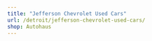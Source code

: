 ```yaml
---
title: "Jefferson Chevrolet Used Cars"
url: /detroit/jefferson-chevrolet-used-cars/
shop: Autohaus
---
```

